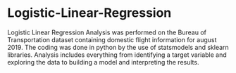 # Logistic-Linear-Regression
Logistic Linear Regression Analysis was performed on the Bureau of Transportation dataset containing domestic flight information for august 2019.
The coding was done in python by the use of statsmodels and sklearn libraries. Analysis includes everything from identifying a target variable and exploring the data to building a model and interpreting the results.
